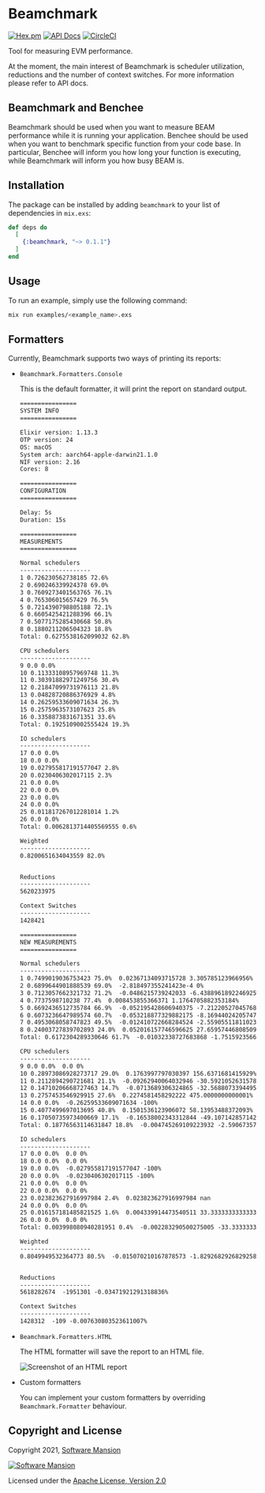 # Beamchmark
[![Hex.pm](https://img.shields.io/hexpm/v/beamchmark.svg)](https://hex.pm/packages/beamchmark)
[![API Docs](https://img.shields.io/badge/api-docs-yellow.svg?style=flat)](https://hexdocs.pm/beamchmark)
[![CircleCI](https://circleci.com/gh/membraneframework/beamchmark.svg?style=svg)](https://circleci.com/gh/membraneframework/beamchmark)

Tool for measuring EVM performance.

At the moment, the main interest of Beamchmark is scheduler utilization, reductions and the number of context switches.
For more information please refer to API docs.

## Beamchmark and Benchee
Beamchmark should be used when you want to measure BEAM performance while it is running your application.
Benchee should be used when you want to benchmark specific function from your code base.
In particular, Benchee will inform you how long your function is executing, while Beamchmark will inform you
how busy BEAM is.

## Installation
The package can be installed by adding `beamchmark` to your list of dependencies in `mix.exs`:

```elixir
def deps do
  [
    {:beamchmark, "~> 0.1.1"}
  ]
end
```

## Usage
To run an example, simply use the following command: 

```bash
mix run examples/<example_name>.exs
```

## Formatters
Currently, Beamchmark supports two ways of printing its reports:
* `Beamchmark.Formatters.Console`

  This is the default formatter, it will print the report on standard output.

  ```txt
  ================
  SYSTEM INFO
  ================

  Elixir version: 1.13.3
  OTP version: 24
  OS: macOS
  System arch: aarch64-apple-darwin21.1.0
  NIF version: 2.16
  Cores: 8

  ================
  CONFIGURATION
  ================

  Delay: 5s
  Duration: 15s

  ================
  MEASUREMENTS
  ================

  Normal schedulers
  --------------------
  1 0.726230562738185 72.6%
  2 0.690246339924378 69.0%
  3 0.7609273401563765 76.1%
  4 0.765306015657429 76.5%
  5 0.7214390798805188 72.1%
  6 0.6605425421288396 66.1%
  7 0.5077175285430668 50.8%
  8 0.1880211206504323 18.8%
  Total: 0.6275538162099032 62.8%

  CPU schedulers
  --------------------
  9 0.0 0.0%
  10 0.11333108957969748 11.3%
  11 0.30391882971249756 30.4%
  12 0.21847099731976113 21.8%
  13 0.04828720886376929 4.8%
  14 0.26259533609071634 26.3%
  15 0.2575963573107623 25.8%
  16 0.3358873831671351 33.6%
  Total: 0.1925109002555424 19.3%

  IO schedulers
  --------------------
  17 0.0 0.0%
  18 0.0 0.0%
  19 0.027955817191577047 2.8%
  20 0.0230406302017115 2.3%
  21 0.0 0.0%
  22 0.0 0.0%
  23 0.0 0.0%
  24 0.0 0.0%
  25 0.011817267012281014 1.2%
  26 0.0 0.0%
  Total: 0.0062813714405569555 0.6%

  Weighted
  --------------------
  0.8200651634043559 82.0%


  Reductions
  --------------------
  5620233975

  Context Switches
  --------------------
  1428421

  ================
  NEW MEASUREMENTS
  ================

  Normal schedulers
  --------------------
  1 0.7499019036753423 75.0%  0.02367134093715728 3.305785123966956%
  2 0.6899644901888539 69.0%  -2.818497355241423e-4 0%
  3 0.7123057662321732 71.2%  -0.0486215739242033 -6.4388961892246925%
  4 0.7737598710238 77.4%  0.008453855366371 1.1764705882353184%
  5 0.6692436512735784 66.9%  -0.052195428606940375 -7.212205270457687%
  6 0.6073236647989574 60.7%  -0.053218877329882175 -8.169440242057476%
  7 0.4953068058747823 49.5%  -0.012410722668284524 -2.559055118110237%
  8 0.24003727839702893 24.0%  0.052016157746596625 27.659574468085097%
  Total: 0.6172304289330646 61.7%  -0.01032338727683868 -1.751592356687894%

  CPU schedulers
  --------------------
  9 0.0 0.0%  0.0 0%
  10 0.28973086928273717 29.0%  0.1763997797030397 156.6371681415929%
  11 0.2112894290721681 21.1%  -0.09262940064032946 -30.59210526315789%
  12 0.14710206668727463 14.7%  -0.0713689306324865 -32.56880733944955%
  13 0.2757453546929915 27.6%  0.2274581458292222 475.0000000000001%
  14 0.0 0.0%  -0.26259533609071634 -100%
  15 0.4077499697013695 40.8%  0.1501536123906072 58.13953488372093%
  16 0.17050735973400669 17.1%  -0.16538002343312844 -49.10714285714286%
  Total: 0.18776563114631847 18.8%  -0.004745269109223932 -2.5906735751295287%

  IO schedulers
  --------------------
  17 0.0 0.0%  0.0 0%
  18 0.0 0.0%  0.0 0%
  19 0.0 0.0%  -0.027955817191577047 -100%
  20 0.0 0.0%  -0.0230406302017115 -100%
  21 0.0 0.0%  0.0 0%
  22 0.0 0.0%  0.0 0%
  23 0.023823627916997984 2.4%  0.023823627916997984 nan
  24 0.0 0.0%  0.0 0%
  25 0.016157181485821525 1.6%  0.004339914473540511 33.33333333333334%
  26 0.0 0.0%  0.0 0%
  Total: 0.003998080940281951 0.4%  -0.002283290500275005 -33.33333333333333%

  Weighted
  --------------------
  0.8049949532364773 80.5%  -0.015070210167878573 -1.8292682926829258%


  Reductions
  --------------------
  5618282674  -1951301 -0.03471921291318836%

  Context Switches
  --------------------
  1428312  -109 -0.007630803523611007%
  ```

* `Beamchmark.Formatters.HTML`

  The HTML formatter will save the report to an HTML file.
  
  ![Screenshot of an HTML report](https://user-images.githubusercontent.com/31112335/157427012-7cd01c7d-967e-4829-bf4c-a6511d4865fe.png)

* Custom formatters

  You can implement your custom formatters by overriding `Beamchmark.Formatter` behaviour.

## Copyright and License
Copyright 2021, [Software Mansion](https://swmansion.com/?utm_source=git&utm_medium=readme&utm_campaign=beamchmark)

[![Software Mansion](https://logo.swmansion.com/logo?color=white&variant=desktop&width=200&tag=membrane-github)](https://swmansion.com/?utm_source=git&utm_medium=readme&utm_campaign=beamchmark)

Licensed under the [Apache License, Version 2.0](LICENSE)
